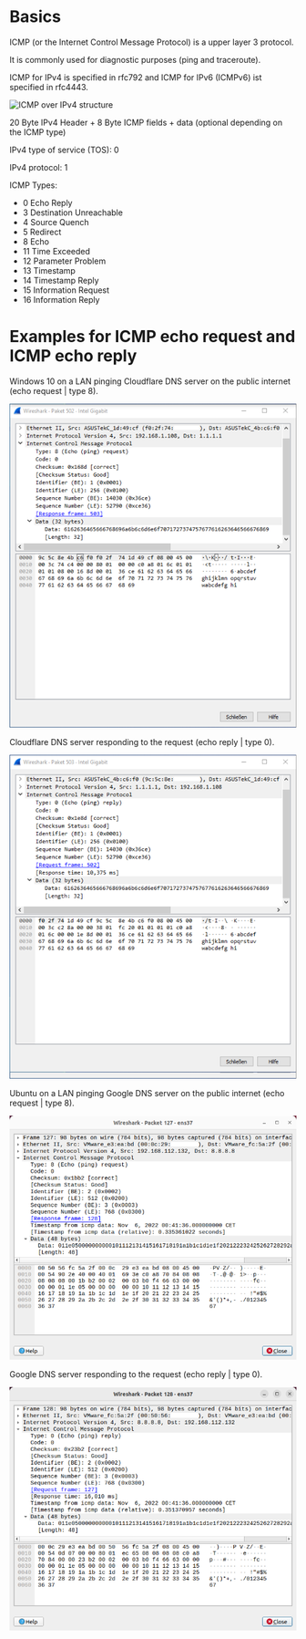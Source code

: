 # Basics

ICMP (or the Internet Control Message Protocol) is a upper layer 3 protocol.


It is commonly used for diagnostic purposes (ping and traceroute).


ICMP for IPv4 is specified in rfc792 and ICMP for IPv6 (ICMPv6) ist specified in rfc4443.

![ICMP over IPv4 structure](https://homepages.uc.edu/~thomam/Net1/Diagrams/ip_icmp_pdu.png)

20 Byte IPv4 Header + 8 Byte ICMP fields + data (optional depending on the ICMP type)

IPv4 type of service (TOS): 0

IPv4 protocol: 1


ICMP Types:
- 0  Echo Reply
- 3  Destination Unreachable
- 4  Source Quench
- 5  Redirect
- 8  Echo
- 11  Time Exceeded
- 12  Parameter Problem
- 13  Timestamp
- 14  Timestamp Reply
- 15  Information Request
- 16  Information Reply

# Examples for ICMP echo request and ICMP echo reply
Windows 10 on a LAN pinging Cloudflare DNS server on the public internet (echo request | type 8).

![ICMP echo request](/ICMP_echo_request_example_Windows.png)

Cloudflare DNS server responding to the request (echo reply | type 0).

![ICMP echo request](/ICMP_echo_reply_example_Windows.png)

Ubuntu on a LAN pinging Google DNS server on the public internet (echo request | type 8).

![ICMP echo request](/ICMP_echo_request_example_Ubuntu.png)

Google DNS server responding to the request (echo reply | type 0).

![ICMP echo request](/ICMP_echo_reply_example_Ubuntu.png)

